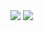 
<img src="https://github.com/pushpak-gosavi/content_provider/assets/70949133/6d3a1213-067c-4c2e-8c86-41b423264cb4"/>
<img src="https://github.com/pushpak-gosavi/content_provider/assets/70949133/82efebf4-9db1-4bd9-9c69-d703847d6feb"/>
